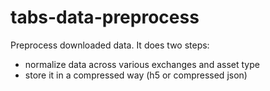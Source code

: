 # tabs-data-preprocess
Preprocess downloaded data. It does two steps: 
- normalize data across various exchanges and asset type 
- store it in a compressed way (h5 or compressed json)